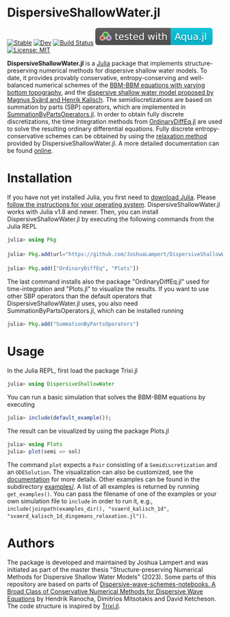 # DispersiveShallowWater.jl

[![Stable](https://img.shields.io/badge/docs-stable-blue.svg)](https://JoshuaLampert/DispersiveShallowWater.jl/stable/)
[![Dev](https://img.shields.io/badge/docs-dev-blue.svg)](https://JoshuaLampert/DispersiveShallowWater.jl/dev/)
[![Build Status](https://github.com/JoshuaLampert/DispersiveShallowWater.jl/actions/workflows/CI.yml/badge.svg?branch=main)](https://github.com/JoshuaLampert/DispersiveShallowWater.jl/actions/workflows/CI.yml?query=branch%3Amain)
[![Aqua QA](https://raw.githubusercontent.com/JuliaTesting/Aqua.jl/master/badge.svg)](https://github.com/JuliaTesting/Aqua.jl)
[![License: MIT](https://img.shields.io/badge/License-MIT-success.svg)](https://opensource.org/licenses/MIT)

**DispersiveShallowWater.jl** is a [Julia](https://julialang.org/) package that implements structure-preserving numerical methods for dispersive shallow water models. To date, it provides provably conservative, entropy-conserving and well-balanced numerical schemes of the [BBM-BBM equations with varying bottom topography](https://iopscience.iop.org/article/10.1088/1361-6544/ac3c29), and the [dispersive shallow water model proposed by Magnus Svärd and Henrik Kalisch](https://arxiv.org/abs/2302.09924). The semidiscretizations are based on summation by parts (SBP) operators, which are implemented in [SummationByPartsOperators.jl](https://github.com/ranocha/SummationByPartsOperators.jl/). In order to obtain fully discrete discretizations, the time integration methods from [OrdinaryDiffEq.jl](https://github.com/SciML/OrdinaryDiffEq.jl) are used to solve the resulting ordinary differential equations. Fully discrete entropy-conservative schemes can be obtained by using the [relaxation method](https://epubs.siam.org/doi/10.1137/19M1263662) provided by DispersiveShallowWater.jl. A more detailed documentation can be found [online](https://JoshuaLampert/DispersiveShallowWater.jl/stable/).

# Installation

If you have not yet installed Julia, you first need to [download Julia](https://julialang.org/downloads/). Please [follow the instructions for your operating system](https://julialang.org/downloads/platform/). DispersiveShallowWater.jl works with Julia v1.8 and newer. Then, you can install DispersiveShallowWater.jl by executing the following commands from the Julia REPL
```julia
julia> using Pkg

julia> Pkg.add(url="https://github.com/JoshuaLampert/DispersiveShallowWater.jl")

julia> Pkg.add(["OrdinaryDiffEq", "Plots"])
```
The last command installs also the package "OrdinaryDiffEq.jl" used for time-integration and "Plots.jl" to visualize the results. If you want to use other SBP operators than the default operators that DispersiveShallowWater.jl uses, you also need SummationByPartsOperators.jl, which can be installed running
```julia
julia> Pkg.add("SummationByPartsOperators")
```

# Usage

In the Julia REPL, first load the package Trixi.jl
```julia
julia> using DispersiveShallowWater
```

You can run a basic simulation that solves the BBM-BBM equations by executing
```julia
julia> include(default_example());
```
The result can be visualized by using the package Plots.jl
```julia
julia> using Plots
julia> plot(semi => sol)
```
The command `plot` expects a `Pair` consisting of a `Semidiscretization` and an `ODESolution`. The visualization can also be customized, see the [documentation](https://JoshuaLampert/DispersiveShallowWater.jl/stable/) for more details. Other examples can be found in the subdirectory [examples/](https://github.com/JoshuaLampert/DispersiveShallowWater.jl/examples/). A list of all examples is returned by running `get_examples()`. You can pass the filename of one of the examples or your own simulation file to `include` in order to run it, e.g., `include(joinpath(examples_dir(), "svaerd_kalisch_1d", "svaerd_kalisch_1d_dingemans_relaxation.jl"))`.

# Authors

The package is developed and maintained by Joshua Lampert and was initiated as part of the master thesis "Structure-preserving Numerical Methods for Dispersive Shallow Water Models" (2023). Some parts of this repository are based on parts of [Dispersive-wave-schemes-notebooks. A Broad Class of Conservative Numerical Methods for Dispersive Wave Equations](https://github.com/ranocha/Dispersive-wave-schemes-notebooks) by Hendrik Ranocha, Dimitrios Mitsotakis and David Ketcheson. The code structure is inspired by [Trixi.jl](https://github.com/trixi-framework/Trixi.jl/).
